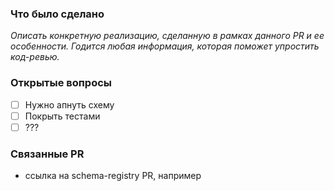 ### Что было сделано
_Описать конкретную реализацию, сделанную в рамках данного PR и ее особенности. Годится любая информация, которая поможет упростить код-ревью._

### Открытые вопросы
- [ ] Нужно апнуть схему
- [ ] Покрыть тестами
- [ ] ???

### Связанные PR 
- ссылка на schema-registry PR, например
